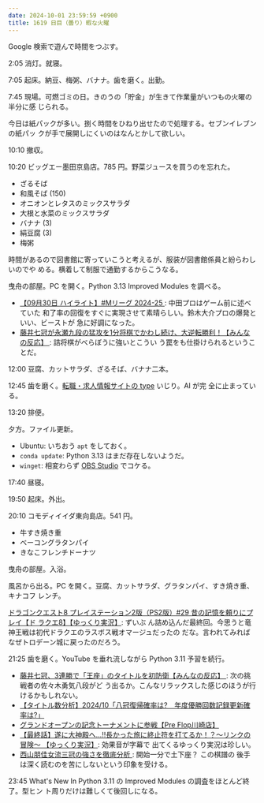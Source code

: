 ```yaml
---
date: 2024-10-01 23:59:59 +0900
title: 1619 日目（曇り）暇な火曜
---
```


Google 検索で遊んで時間をつぶす。

2:05 消灯。就寝。

7:05 起床。納豆、梅粥、バナナ。歯を磨く。出勤。

7:45 現場。可燃ゴミの日。きのうの「貯金」が生きて作業量がいつもの火曜の半分に感
じられる。

今日は紙パックが多い。捌く時間をひねり出せたので処理する。セブンイレブンの紙パッ
クが手で展開しにくいのはなんとかして欲しい。

10:10 撤収。

10:20 ビッグエー墨田京島店。785 円。野菜ジュースを買うのを忘れた。

* ざるそば
* 和風そば (150)
* オニオンとレタスのミックスサラダ
* 大根と水菜のミックスサラダ
* バナナ (3)
* 絹豆腐 (3)
* 梅粥

時間があるので図書館に寄っていこうと考えるが、服装が図書館係員と紛らわしいのでや
める。横着して制服で通勤するからこうなる。

曳舟の部屋。PC を開く。Python 3.13 Improved Modules を調べる。

* [【09月30日 ハイライト】#Mリーグ 2024-25
  ](https://www.youtube.com/watch?v=bP2N4VqZR7Q): 中田プロはゲーム前に述べていた
  和了率の回復をすぐに実現させて素晴らしい。鈴木大介プロの爆発といい、ビーストが
  急に好調になった。
* [藤井七冠が永瀬九段の猛攻を1分将棋でかわし続け、大逆転勝利！【みんなの反応】
  ](https://www.youtube.com/watch?v=ikMXmiz1HXs): 詰将棋がべらぼうに強いとこうい
  う罠をも仕掛けられるということだ。

12:00 豆腐、カットサラダ、ざるそば、バナナ二本。

12:45 歯を磨く。[転職・求人情報サイトの type](https://type.jp/) いじり。AI が完
全に止まっている。

13:20 排便。

夕方。ファイル更新。

* Ubuntu: いちおう `apt` をしておく。
* `conda update`: Python 3.13 はまだ存在しないようだ。
* `winget`: 相変わらず [OBS Studio] でコケる。

17:40 昼寝。

19:50 起床。外出。

20:10 コモディイイダ東向島店。541 円。

* 牛すき焼き重
* ベーコングラタンパイ
* きなこフレンチドーナツ

曳舟の部屋。入浴。

風呂から出る。PC を開く。豆腐、カットサラダ、グラタンパイ、すき焼き重、キナコフ
レンチ。

[ドラゴンクエスト8 プレイステーション2版（PS2版）#29 昔の記憶を頼りにプレイ【ド
ラクエ8】【ゆっくり実況】](https://www.youtube.com/watch?v=BzQnvT23GLY): ずいぶ
ん詰め込んだ最終回。今思うと竜神王戦は初代ドラクエのラスボス戦オマージュだったの
だな。言われてみればなぜトロデーン城に戻ったのだろう。

21:25 歯を磨く。YouTube を垂れ流しながら Python 3.11 予習を続行。

* [藤井七冠、3連勝で「王座」のタイトルを初防衛【みんなの反応】
  ](https://www.youtube.com/watch?v=vhTfE_qgxxM): 次の挑戦者の佐々木勇気八段がど
  う出るか。こんなリラックスした感じのほうが行けるかもしれない。
* [【タイトル数分析】2024/10「八冠復帰確率は?　年度優勝回数記録更新確率は?」
  ](https://www.youtube.com/watch?v=Gv0211yVbDc)
* [グランドオープンの記念トーナメントに参戦【Pre Flop川崎店】
  ](https://www.youtube.com/watch?v=ojzvly6RCSc)
* [【最終話】遂に大神殿へ...!!長かった旅に終止符を打てるか！？～リンクの冒険～
  【ゆっくり実況】](https://www.youtube.com/watch?v=JvR2H9umF_0): 効果音が字幕で
  出てくるゆっくり実況は珍しい。
* [西山朋佳女流三冠の強さを徹底分析
  ](https://www.youtube.com/watch?v=jx1t9S-VGvM): 開始一分で土下座？ この棋譜の
  後手は深く読むのを苦にしないという印象を受ける。

23:45 What's New In Python 3.11 の Improved Modules の調査をほとんど終了。型ヒン
ト周りだけは難しくて後回しになる。

[OBS Studio]: <https://obsproject.com/>
